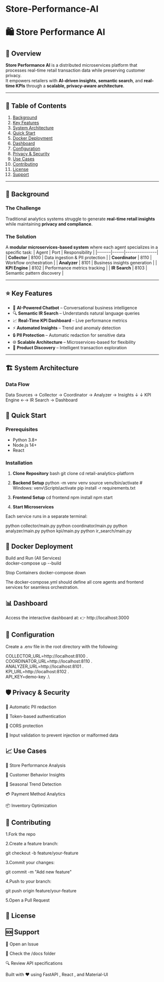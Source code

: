 # Store-Performance-AI

# 🛍️ Store Performance AI  

## 🎯 Overview
**Store Performance AI** is a distributed microservices platform that processes real-time retail transaction data while preserving customer privacy.  
It empowers retailers with **AI-driven insights**, **semantic search**, and **real-time KPIs** through a **scalable, privacy-aware architecture**.

---

## 📘 Table of Contents
1. [Background](#-background)  
2. [Key Features](#-key-features)  
3. [System Architecture](#-system-architecture)  
4. [Quick Start](#-quick-start)  
5. [Docker Deployment](#-docker-deployment)  
6. [Dashboard](#-dashboard)  
7. [Configuration](#-configuration)  
8. [Privacy & Security](#-privacy--security)  
9. [Use Cases](#-use-cases)  
10. [Contributing](#-contributing)  
11. [License](#-license)  
12. [Support](#-support)

---

## 🧩 Background
### The Challenge  
Traditional analytics systems struggle to generate **real-time retail insights** while maintaining **privacy and compliance**.

### The Solution  
A **modular microservices-based system** where each agent specializes in a specific task:
| Agent | Port | Responsibility |
|-------|------|----------------|
| **Collector** | 8100 | Data ingestion & PII protection |
| **Coordinator** | 8110 | Workflow orchestration |
| **Analyzer** | 8101 | Business insights generation |
| **KPI Engine** | 8102 | Performance metrics tracking |
| **IR Search** | 8103 | Semantic pattern discovery |

---

## ⭐ Key Features
- 🧠 **AI-Powered Chatbot** – Conversational business intelligence  
- 🔍 **Semantic IR Search** – Understands natural language queries  
- 📈 **Real-Time KPI Dashboard** – Live performance metrics  
- ⚡ **Automated Insights** – Trend and anomaly detection  
- 🔒 **PII Protection** – Automatic redaction for sensitive data  
- 🌐 **Scalable Architecture** – Microservices-based for flexibility  
- 🛒 **Product Discovery** – Intelligent transaction exploration  

---

## 🏗️ System Architecture

### Data Flow
Data Sources → Collector → Coordinator → Analyzer → Insights
↓ ↓
KPI Engine ←→ IR Search → Dashboard


## 🚀 Quick Start

### Prerequisites
- Python 3.8+
- Node.js 14+
- React

### Installation
1. **Clone Repository**
bash
git clone <repository-url>
cd retail-analytics-platform

2. **Backend Setup**
python -m venv venv
source venv/bin/activate  # Windows: venv\Scripts\activate
pip install -r requirements.txt

3. **Frontend Setup**
cd frontend
npm install
npm start

4. **Start Microservices**

Each service runs in a separate terminal:

python collector/main.py
python coordinator/main.py
python analyzer/main.py
python kpi/main.py
python ir_search/main.py

## 🐳 Docker Deployment
Build and Run (All Services)  
docker-compose up --build

Stop Containers
docker-compose down


The docker-compose.yml should define all core agents and frontend services for seamless orchestration.

## 📊 Dashboard

Access the interactive dashboard at:
👉 http://localhost:3000

## 🔧 Configuration

Create a .env file in the root directory with the following:

COLLECTOR_URL=http://localhost:8100 .\
COORDINATOR_URL=http://localhost:8110 .\
ANALYZER_URL=http://localhost:8101 .\
KPI_URL=http://localhost:8102 .\
API_KEY=demo-key .\

## 🛡️ Privacy & Security

🧹 Automatic PII redaction

🔑 Token-based authentication

🧩 CORS protection

🧱 Input validation to prevent injection or malformed data

## 📈 Use Cases

🏬 Store Performance Analysis

👥 Customer Behavior Insights

📆 Seasonal Trend Detection

💳 Payment Method Analytics

📦 Inventory Optimization

## 🤝 Contributing

1.Fork the repo

2.Create a feature branch:

git checkout -b feature/your-feature


3.Commit your changes:

git commit -m "Add new feature"


4.Push to your branch:

git push origin feature/your-feature


5.Open a Pull Request

## 📄 License



## 🆘 Support

💬 Open an Issue

📘 Check the /docs folder

🔍 Review API specifications

Built with ❤️ using FastAPI
, React
, and Material-UI

